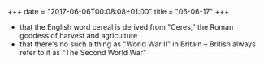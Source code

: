 +++
date = "2017-06-06T00:08:08+01:00"
title = "06-06-17"
+++

* that the English word cereal is derived from "Ceres," the Roman goddess of harvest and agriculture
* that there's no such a thing as "World War II" in Britain – British always refer to it as "The Second World War"
